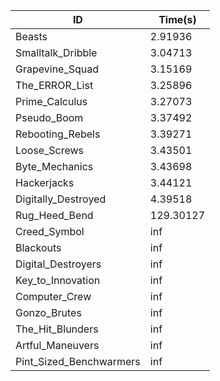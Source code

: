 |ID|Time(s)|
|-|-|
|Beasts|2.91936|
|Smalltalk_Dribble|3.04713|
|Grapevine_Squad|3.15169|
|The_ERROR_List|3.25896|
|Prime_Calculus|3.27073|
|Pseudo_Boom|3.37492|
|Rebooting_Rebels|3.39271|
|Loose_Screws|3.43501|
|Byte_Mechanics|3.43698|
|Hackerjacks|3.44121|
|Digitally_Destroyed|4.39518|
|Rug_Heed_Bend|129.30127|
|Creed_Symbol|inf|
|Blackouts|inf|
|Digital_Destroyers|inf|
|Key_to_Innovation|inf|
|Computer_Crew|inf|
|Gonzo_Brutes|inf|
|The_Hit_Blunders|inf|
|Artful_Maneuvers|inf|
|Pint_Sized_Benchwarmers|inf|
